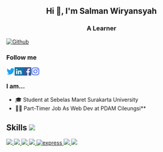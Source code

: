 <h2 align="center">Hi 👋, I'm Salman Wiryansyah</h2>
<h3 align="center">A Learner</h3>


[![Github](https://img.shields.io/github/followers/Salman-n?label=Follow&style=social)](https://github.com/Salman-n)

### Follow me
<a href="https://twitter.com/SalmanWiryansy2" target="blank"><img align="left" src="icons/twitter.svg" alt="salman-n" width="22px" /></a>
<a href="https://www.linkedin.com/in/salmanwiryansyah/" target="blank"><img align="left" src="icons/linkedin.svg" alt="salman-n" width="22px" /></a>
  <a href="https://t.me/nrusetski">
</a>
<a href="https://www.facebook.com/mansal.mansal.39" target="blank"><img align="left" src="icons/facebook.svg" alt="salman-n" width="22px" /></a>
<a href="https://www.instagram.com/man_fwezzt/" target="blank"><img align="left" src="icons/instagram.svg" alt="salman-n" width="22px" /></a>
<br />

### I am...
* 🎓 Student at Sebelas Maret Surakarta University
* 👨‍💻 Part-Timer Job As Web Dev at PDAM Cileungsi**
<h2> Skills <img src = "https://media2.giphy.com/media/QssGEmpkyEOhBCb7e1/giphy.gif?cid=ecf05e47a0n3gi1bfqntqmob8g9aid1oyj2wr3ds3mg700bl&rid=giphy.gif" width = 32px> </h2>
<p align="left">
    <a href="https://www.java.com" target="_blank"> <img src="https://img.icons8.com/color/48/000000/java-coffee-cup-logo.png"/ > </a>
    <a href="https://developer.mozilla.org/en-US/docs/Web/JavaScript" target="_blank"> <img src="https://img.icons8.com/color/48/000000/javascript.png"/> </a> 
    <a href="https://www.w3.org/html/" target="_blank"> <img src="https://img.icons8.com/color/48/000000/html-5.png"/> </a> 
    <a href="https://www.w3schools.com/css/" target="_blank"> <img src="https://img.icons8.com/color/48/000000/css3.png"/> </a> 
     <a href="https://www.php.net/" target="_blank"> <img src="https://www.kindpng.com/picc/m/11-118738_php-logo-png-circle-transparent-png.png" alt="express" width="48" height="48"/> </a>
    <a href="https://www.python.org" target="_blank"> <img src="https://img.icons8.com/color/48/000000/python.png"/> </a> 
    <a style="padding-right:8px;" href="https://www.mysql.com/" target="_blank"> <img src="https://img.icons8.com/fluent/50/000000/mysql-logo.png"/> </a>  
</p>
<br />

  

